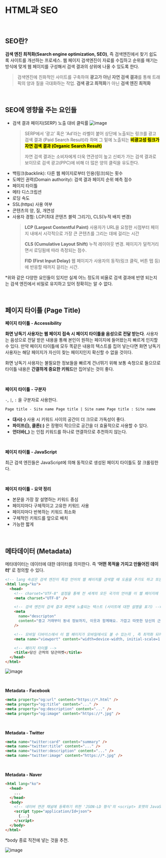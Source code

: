 # HTML과 SEO

<br />

## SEO란?

**검색 엔진 최적화(Search engine optimization, SEO)**, 즉 검색엔진에서 찾기 쉽도록 사이트를 개선하는 프로세스. 웹 페이지 검색엔진이 자료를 수집하고 순위를 매기는 방식에 맞게 웹 페이지를 구성해서 검색 결과의 상위에 나올 수 있도록 한다.

> 검색엔진에 친화적인 사이트를 구축하여 **광고가 아닌 자연 검색 결과**를 통해 트래픽의 양과 질을 극대화하는 작업.
> **검색 광고 최적화**가 아닌 **검색 엔진 최적화**

<br />

## SEO에 영향을 주는 요인들

- 검색 결과 페이지(SERP) 노출 대비 클릭률
  ![image](https://github.com/user-attachments/assets/34c18e06-ee20-479e-95ee-59d7c8861b15)
  > SERP에서 ‘광고’ 혹은 ‘Ad’라는 라벨이 붙어 상단에 노출되는 링크를 광고 검색 결과 (Paid Search Result)라 하며 그 밑에 노출되는 <mark>**비광고성 링크가 자연 검색 결과 (Organic Search Result)**</mark>
  >
  >자연 검색 결과는 소비자에게 더욱 연관성이 높고 신뢰가 가는 검색 결과로 보이므로 검색 광고(PPC)에 비해 더 많은 양의 클릭을 유도한다.
  >
- 백링크(backlink): 다른 웹 페이지로부터 인용(링크)되는 횟수
- 도메인 권력(Domain authority): 검색 결과 페이지 순위 예측 점수
- 페이지 타이틀
- 메타 디스크립션
- 로딩 속도
- SSL(https) 사용 여부
- 콘텐츠의 양, 질, 개연성
- 사용자 경험: LCP(최대 콘텐츠 블럭 그리기), CLS(누적 배치 변경)
  >**LCP (Largest Contentful Paint)**
  >사용자가 URL을 요청한 시점부터 페이지 내에서 시각적으로 가장 큰 콘텐츠를 그리는 데에 걸리는 시간
  >
  >**CLS (Cumulative Layout Shift)**
  >누적 레이아웃 변경. 페이지가 덜컥거리면서 로딩됨에 따라 측정되는 점수.
  >
  >**FID (First Input Delay)**
  >웹 페이지가 사용자의 동작(링크 클릭, 버튼 탭 등)에 반응할 때까지 걸리는 시간.

*위와 같은 다양한 요인들이 있지만 실제 어느 정도의 비율로 검색 결과에 반영 되는지는 검색 엔진에서 비밀로 유지하고 있어 정확히는 알 수 없다.

<br />

## 페이지 타이틀 (Page Title)

**페이지 타이틀 - Accessibility**

**화면 낭독기 사용자는 웹 페이지 접속 시 페이지 타이틀을 음성으로 전달 받는다**. 사용자는 음성으로 전달 받은 내용을 통해 본인이 원하는 페이지에 들어왔는지 빠르게 인지할 수 있다. 만약 페이지 타이틀에 모두 똑같은 내용의 텍스트를 집어 넣는다면 화면 낭독기 사용자는 해당 페이지가 자신이 찾는 페이지인지 확신할 수 없을 것이다.

화면 낭독기 사용자는 불필요한 정보들을 빠르게 건너뛰기 위해 보통 속청으로 들으므로 타이틀 내용은 **간결하게 중요한 키워드**만 집어넣는 것이 좋다.

<br />

**페이지 타이틀 - 구분자**

`-`, `|`, `:` 을 구분자로 사용한다.

```html
Page title - Site name Page title | Site name Page title : Site name
```

- **대시(-)** 사용 시 키워드 사이의 공간이 더 크므로 가독성이 좋다.
- **파이프(|), 클론(:)** 은 장평이 적으므로 공간을 더 효율적으로 사용할 수 있다.
- **언더바(\_)** 는 인접 키워드를 하나로 연결하므로 추천하지 않는다.

<br />

**페이지 타이틀 - JavaScript**

최근 검색 엔진들은 JavaScript에 의해 동적으로 생성된 페이지 타이틀도 잘 크롤링한다.

<br />

**페이지 타이틀 - 요약 정리**

- 본문을 가장 잘 설명하는 키워드 중심
- 페이지마다 구체적이고 고유한 키워드 사용
- 페이지마다 반복하는 키워드 최소화
- 구체적인 키워드를 앞으로 배치
- 가능한 짧게

<br />

## 메타데이터 (Metadata)

메타데이터는 데이터에 대한 데이터를 의미한다. 즉 **‘어떤 목적을 가지고 만들어진 데이터’** 로 정의할 수 있다.

```html
<!-- lang 속성은 검색 엔진이 특정 언어의 웹 페이지를 검색할 때 도움을 주기도 하고 또는 화면 낭독기 사용자들이 이 웹 페이지를 읽을 때 어떤 음성 엔진을 선택해야 하는지 힌트를 주기도 합니다. 하지만 구글에서는 현재 lang 속성을 신뢰하지 않습니다.-->
<html lang="ko">
  <head>
    <!-- charset="UTF-8" 설정을 통해 전 세계의 모든 국가의 언어를 이 웹 페이지에 문제없이 표시할 수 있습니다. 'UTF-8'이 표준입니다.-->
    <meta charset="UTF-8" />

    <!-- 검색 엔진의 검색 결과 화면에 노출되는 텍스트 (사이트에 대한 설명을 표기) -->
    <meta
      name="descripton"
      content="중고 거래부터 동네 정보까지, 이웃과 함께해요. 가깝고 따뜻한 당신의 근처를 만들어요."
    />

    <!-- 모바일 디바이스에서 이 웹 페이지가 모바일에서도 볼 수 있는지 , 즉 최적화 되어 있는지에 대한 정보를 검색 엔진에 제공-->
    <meta name="viewport" content="width=device-width, initial-scale=1.0" />

    <!-- 페이지 타이틀 -->
    <title>당신 근처의 당근마켓</title>
  </head>
</html>
```

![image](https://github.com/user-attachments/assets/d6cfe3b4-c176-42c3-97e8-5b2fd75ac51c)

<br />

**Metadata - Facebook**

```html
<meta property="og:url" content="https://*.html" />
<meta property="og:title" content="..." />
<meta property="og:description" content="..." />
<meta property="og:image" content="https://*.jpg" />
```

<br />

**Metadata - Twitter**

```html
<meta name="twitter:card" content="summary" />
<meta name="twitter:title" content="..." />
<meta name="twitter:description" content="..." />
<meta name="twitter:image" content="https://*.jpg" />
```

<br />

**Metadata - Naver**

```html
<html lang="ko">
  <head>
    ...
  </head>
  <body>
    <!-- 네이버 연관 채널에 등록하기 위한 'JSON-LD 형식'의 <script> 포맷의 JavaScript -->
    <script type="application/Id+json">
      {...}
    </script>
  </body>
</html>
```

\*body 종료 직전에 넣는 것을 추천.

![image](https://github.com/user-attachments/assets/ce7d02fd-5155-4a66-92a9-9a53e3e0169e)
